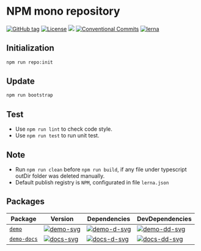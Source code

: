 # NPM mono repository


[![GitHub tag](https://img.shields.io/github/tag/waitingsong/npm-mono-base.svg)]()
[![License](https://img.shields.io/badge/license-MIT-blue.svg)](https://opensource.org/licenses/MIT)
![](https://img.shields.io/badge/lang-TypeScript-blue.svg)
[![Conventional Commits](https://img.shields.io/badge/Conventional%20Commits-1.0.0-yellow.svg)](https://conventionalcommits.org)
[![lerna](https://img.shields.io/badge/maintained%20with-lerna-cc00ff.svg)](https://lernajs.io/)


## Initialization

```sh
npm run repo:init
```


## Update

```sh
npm run bootstrap
```


## Test

- Use `npm run lint` to check code style.
- Use `npm run test` to run unit test.


## Note

- Run `npm run clean` before `npm run build`, if any file under typescript outDir folder was deleted manually.
- Default publish registry is `NPM`, configurated in file `lerna.json`


## Packages

| Package       | Version                | Dependencies                 | DevDependencies                |
| ------------- | ---------------------- | ---------------------------- | ------------------------------ |
| [`demo`]      | [![demo-svg]][demo-ch] | [![demo-d-svg]][demo-d-link] | [![demo-dd-svg]][demo-dd-link] |
| [`demo-docs`] | [![docs-svg]][docs-ch] | [![docs-d-svg]][docs-d-link] | [![docs-dd-svg]][docs-dd-link] |


[`demo`]: https://github.com/waitingsong/npm-mono-base/tree/master/packages/demo
[`demo-docs`]: https://github.com/waitingsong/npm-mono-base/tree/master/packages/demo-docs

[demo-svg]: https://img.shields.io/npm/v/kmore.svg?maxAge=86400
[demo-ch]: https://github.com/waitingsong/npm-mono-base/tree/master/packages/demo/CHANGELOG.md
[demo-d-svg]: https://david-dm.org/waitingsong/kmore.svg?path=packages/kmore
[demo-d-link]: https://david-dm.org/waitingsong/kmore.svg?path=packages/kmore
[demo-dd-svg]: https://david-dm.org/waitingsong/kmore/dev-status.svg?path=packages/kmore
[demo-dd-link]: https://david-dm.org/waitingsong/kmore?path=packages/kmore#info=devDependencies

[docs-svg]: https://img.shields.io/npm/v/kmore-types.svg?maxAge=86400
[docs-ch]: https://github.com/waitingsong/npm-mono-base/tree/master/packages/demo-docs/CHANGELOG.md
[docs-d-svg]: https://david-dm.org/waitingsong/kmore.svg?path=packages/kmore-types
[docs-d-link]: https://david-dm.org/waitingsong/kmore.svg?path=packages/kmore-types
[docs-dd-svg]: https://david-dm.org/waitingsong/kmore/dev-status.svg?path=packages/kmore-types
[docs-dd-link]: https://david-dm.org/waitingsong/kmore?path=packages/kmore-types#info=devDependencies
